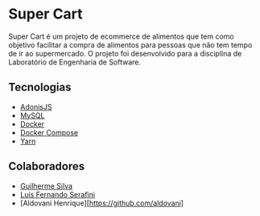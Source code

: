 # Super Cart

Super Cart é um projeto de ecommerce de alimentos que tem como objetivo facilitar a compra de alimentos para pessoas que não tem tempo de ir ao supermercado. O projeto foi desenvolvido para a disciplina de Laboratório de Engenharia de Software.

## Tecnologias

- [AdonisJS](https://adonisjs.com/)
- [MySQL](https://www.mysql.com/)
- [Docker](https://www.docker.com/)
- [Docker Compose](https://docs.docker.com/compose/)
- [Yarn](https://yarnpkg.com/)

## Colaboradores

- [Guilherme Silva](https://github.com/GuiSilva77)
- [Luís Fernando Serafini](https://github.com/luisttkfps)
- [Aldovani Henrique][https://github.com/aldovani]
